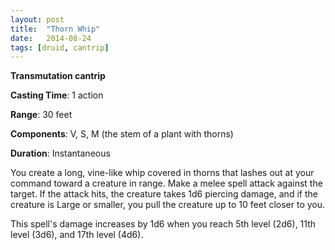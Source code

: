 ```yaml
---
layout: post
title:  "Thorn Whip"
date:   2014-08-24
tags: [druid, cantrip]
---
```


**Transmutation cantrip**

**Casting Time**: 1 action

**Range**: 30 feet

**Components**: V, S, M (the stem of a plant with thorns)

**Duration**: Instantaneous

You create a long, vine-like whip covered in thorns that lashes out at your command toward a creature in range. Make a melee spell attack against the target. If the attack hits, the creature takes 1d6 piercing damage, and if the creature is Large or smaller, you pull the creature up to 10 feet closer to you.

This spell's damage increases by 1d6 when you reach 5th level (2d6), 11th level (3d6), and 17th level (4d6).